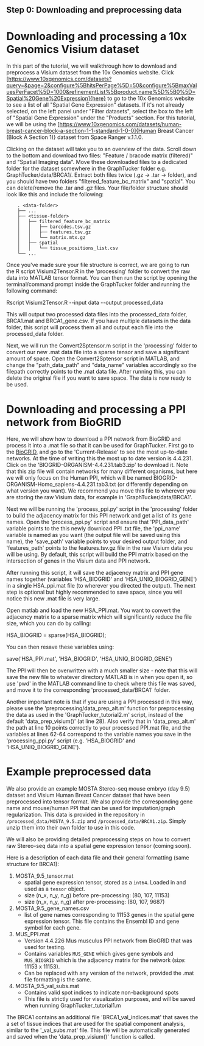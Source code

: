 ## Step 0: Downloading and preprocessing data

# Downloading and processing a 10x Genomics Visium dataset

In this part of the tutorial, we will walkthrough how to download and preprocess a Visium dataset from the 10x Genomics website. Click [https://www.10xgenomics.com/datasets?query=&page=2&configure%5BhitsPerPage%5D=50&configure%5BmaxValuesPerFacet%5D=1000&refinementList%5Bproduct.name%5D%5B0%5D=Spatial%20Gene%20Expression]{here} to go to the 10x Genomics website to see a list of all "Spatial Gene Expression" datasets. If it's not already selected, on the left panel under "Filter datasets", select the box to the left of "Spatial Gene Expression" under the "Products" section. For this tutorial, we will be using the [https://www.10xgenomics.com/datasets/human-breast-cancer-block-a-section-1-1-standard-1-0-0]{Human Breast Cancer (Block A Section 1)} dataset from Space Ranger v.1.1.0. 

Clicking on the dataset will take you to an overview of the data. Scroll down to the bottom and download two files: "Feature / bracode matrix (filtered)" and "Spatial Imaging data". Move these downloaded files to a dedicated folder for the dataset somewhere in the GraphTucker folder e.g. GraphTucker/data/BRCA1/. Extract both files twice (.gz -> .tar -> folder), and you should have two folders "filtered_feature_bc_matrix" and "spatial". You can delete/remove the .tar and .gz files. Your file/folder structure should look like this and include the following:

	
        . <data-folder>
        ├── ...
        ├── <tissue-folder>
        │   ├── filtered_feature_bc_matrix
        │   │   ├── barcodes.tsv.gz
        │   │   ├── features.tsv.gz
        │   │   └── matrix.mtx.gz
        │   ├── spatial
        │   │   └── tissue_positions_list.csv
        └── ...


Once you've made sure your file structure is correct, we are going to run the R script Visium2Tensor.R in the 'processing' folder to convert the raw data into MATLAB tensor format. You can then run the script by opening the terminal/command prompt inside the GraphTucker folder and running the following command:

Rscript Visium2Tensor.R --input data --output processed_data
            
This will output two processed data files into the processed_data folder, BRCA1.mat and BRCA1_gene.csv. If you have multiple datasets in the data folder, this script will process them all and output each file into the processed_data folder.

Next, we will run the Convert2Sptensor.m script in the 'processing' folder to convert our new .mat data file into a sparse tensor and save a significant amount of space. Open the Convert2Sptensor script  in MATLAB, and change the "path_data_path" and "data_name" variables accordingly so the filepath correctly points to the .mat data file. After running this, you can delete the original file if you want to save space. The data is now ready to be used.

# Downloading and processing a PPI network from BioGRID

Here, we will show how to download a PPI network from BioGRID and process it into a .mat file so that it can be used for GraphTucker. First go to the [BioGRID](https://downloads.thebiogrid.org/BioGRID/), and go to the 'Current-Release' to see the most up-to-date networks. At the time of writing this the most up to date version is 4.4.231. Click on the 'BIOGRID-ORGANISM-4.4.231.tab3.zip' to download it. Note that this zip file will contain networks for many different organisms, but here we will only focus on the Human PPI, which will be named BIOGRID-ORGANISM-Homo_sapiens-4.4.231.tab3.txt (or differently depending on what version you want). We recommend you move this file to wherever you are storing the raw Visium data, for example in 'GraphTucker/data/BRCA1'.

Next we will be running the 'process_ppi.py' script in the 'processing' folder to build the adjacency matrix for this PPI network and get a list of its gene names. Open the 'process_ppi.py' script and ensure that 'PPI_data_path' variable points to the this newly download PPI .txt file, the 'ppi_name' variable is named as you want (the output file will be saved using this name), the 'save_path' variable points to your desired output folder, and 'features_path' points to the features.tsv.gz file in the raw Visium data you will be using. By default, this script will build the PPI matrix based on the intersection of genes in the Visium data and PPI network.

After running this script, it will save the adjacency matrix and PPI gene names together (variables 'HSA_BIOGRID' and 'HSA_UNIQ_BIOGRID_GENE') in a single HSA_ppi.mat file (to wherever you directed the output). The next step is optional but highly recommended to save space, since you will notice this new .mat file is very large.

Open matlab and load the new HSA_PPI.mat. You want to convert the adjacency matrix to a sparse matrix which will significantly reduce the file size, which you can do by calling:

HSA_BIOGRID = sparse(HSA_BIOGRID);

You can then resave these variables using:

save('HSA_PPI.mat', 'HSA_BIOGRID', 'HSA_UNIQ_BIOGRID_GENE')

The PPI will then be overwritten with a much smaller size - note that this will save the new file to whatever directory MATLAB is in when you open it, so use 'pwd' in the MATLAB command line to check where this file was saved, and move it to the corresponding 'processed_data/BRCA1' folder.

Another important note is that if you are using a PPI processed in this way, please use the 'preprocessing/data_prep_alt.m' function for preprocessing the data as used in the 'GraphTucker_tutorial2.m' script, instead of the default 'data_prep_visium()'  (at line 28). Also verify that in 'data_prep_alt.m' the path at line 10 points correctly to your processed PPI.mat file, and the variables at lines 62-64 correspond to the variable names you save in the 'processing_ppi.py' script (e.g. 'HSA_BIOGRID' and 'HSA_UNIQ_BIOGRID_GENE').

# Example preprocessed data

We also provide an example MOSTA Stereo-seq mouse embryo (day 9.5) dataset and Visium Human Breast Cancer dataset that have been preprocessed into tensor format. We also provide the corresponding gene name and mouse/human PPI that can be used for imputation/graph regularization. This data is provided in the repository in `/processed_data/MOSTA_9.5.zip` and `/processed_data/BRCA1.zip`. Simply unzip them into their own folder to use in this code.

We will also be providing detailed preprocessing steps on how to convert raw Stereo-seq data into a spatial gene expression tensor (coming soon).

Here is a description of each data file and their general formatting (same structure for BRCA1): 

1. MOSTA_9.5_tensor.mat
   - spatial gene expression tensor, stored as a `int64`. Loaded in and used as a `tensor` object.
   - size (n_x, n_y, n_g) before pre-processing: (80, 107, 11153) 
   - size (n_x, n_y, n_g) after pre-processing: (80, 107, 9687) 
3. MOSTA_9.5_gene_names.csv
   - list of gene names corresponding to 11153 genes in the spatial gene expression tensor. This file contains the Ensembl ID and gene symbol for each gene.
3. MUS_PPI.mat
   - Version 4.4.226 Mus musculus PPI network from BioGRID that was used for testing.
   - Contains variables `MUS_GENE` which gives gene symbols and `MUS_BIOGRID` which is the adjacency matrix for the network (size: 11153 x 11153).
   - Can be replaced with any version of the network, provided the .mat file formatting is the same.
4. MOSTA_9.5_val_subs.mat
   - Contains valid spot indices to indicate non-background spots
   - This file is strictly used for visualization purposes, and will be saved when running GraphTucker_tutorial1.m
  
The BRCA1 contains an additional file 'BRCA1_val_indices.mat' that saves the a set of tissue indices that are used for the spatial component analysis, similar to the '_val_subs.mat' file. This file will be automatically generated and saved when the 'data_prep_visium()' function is called.
